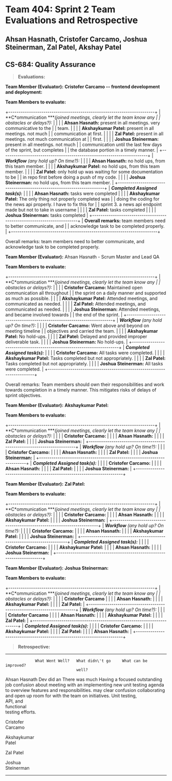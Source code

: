 # Team 404: Sprint 2 Team Evaluations and Retrospective

## Ahsan Hasnath, Cristofer Carcamo, Joshua Steinerman, Zal Patel, Akshay Patel

## CS-684: Quality Assurance

> **Evaluations:**

**Team Member (Evaluator):** **Cristofer Carcamo -- frontend development
and deployment:**

**Team Members to evaluate:**

+-----------------------------------------------------------------------+
| **C*ommunication ****(joined meetings, clearly let the team know any  |
| obstacles or delays?):*                                               |
|                                                                       |
| **Ahsan Hasnath:** present in all meetings. very communicative to the |
| team.                                                                 |
|                                                                       |
| **Akshaykumar Patel:** present in all meetings. not much              |
| communication at first.                                               |
|                                                                       |
| **Zal Patel:** present in all meetings. not much communication at     |
| first.                                                                |
|                                                                       |
| **Joshua Steinerman:** present in all meetings. not much              |
| communication until the last few days of the sprint, but completes    |
| the database portion in a timely manner.                              |
+-----------------------------------------------------------------------+
| ***Workflow** (any hold up? On time?):*                               |
|                                                                       |
| **Ahsan Hasnath:** no hold ups, from this team member.                |
|                                                                       |
| **Akshaykumar Patel:** no hold ups, from this team member.            |
|                                                                       |
| **Zal Patel:** only hold up was waiting for some documentation to be  |
| in repo first before doing a push of my code.                         |
|                                                                       |
| **Joshua Steinerman:** no hold ups, from this team member.            |
+-----------------------------------------------------------------------+
| ***Completed Assigned task(s):***                                     |
|                                                                       |
| **Ahsan Hasnath:** tasks were completed                               |
|                                                                       |
| **Akshaykumar Patel:** The only thing not properly completed was      |
| doing the coding for the news api properly. I have to fix this for    |
| sprint 3. a news api endpoint made but not to take in username        |
|                                                                       |
| **Zal Patel:** tasks completed                                        |
|                                                                       |
| **Joshua Steinerman:** tasks completed                                |
+-----------------------------------------------------------------------+
| **Overall remarks:** team members need to better communicate, and     |
| acknowledge task to be completed properly.                            |
+-----------------------------------------------------------------------+

Overall remarks: team members need to better communicate, and
acknowledge task to be completed properly.

**Team Member (Evaluator):** Ahsan Hasnath - Scrum Master and Lead QA

**Team Members to evaluate:**

+-----------------------------------------------------------------------+
| **C*ommunication ****(joined meetings, clearly let the team know any  |
| obstacles or delays?):*                                               |
|                                                                       |
| **Cristofer Carcamo:** Maintained open communication all throughout   |
| the sprint on a daily manner and supported as much as possible.       |
|                                                                       |
| **Akshaykumar Patel:** Attended meetings, and communicated as needed. |
|                                                                       |
| **Zal Patel:** Attended meetings, and communicated as needed.         |
|                                                                       |
| **Joshua Steinerman:** Attended meetings, and became involved towards |
| the end of the sprint.                                                |
+-----------------------------------------------------------------------+
| ***Workflow** (any hold up? On time?):*                               |
|                                                                       |
| **Cristofer Carcamo:** Went above and beyond on meeting timeline      |
| objectives and carried the team.                                      |
|                                                                       |
| **Akshaykumar Patel:** No hold-ups.                                   |
|                                                                       |
| **Zal Patel:** Delayed and provided improper deliverable task.        |
|                                                                       |
| **Joshua Steinerman:** No hold-ups.                                   |
+-----------------------------------------------------------------------+
| ***Completed Assigned task(s):***                                     |
|                                                                       |
| **Cristofer Carcamo:** All tasks were completed.                      |
|                                                                       |
| **Akshaykumar Patel:** Tasks completed but not appropriately.         |
|                                                                       |
| **Zal Patel:** Tasks completed but not appropriately.                 |
|                                                                       |
| **Joshua Steinerman:** All tasks were completed.                      |
+-----------------------------------------------------------------------+

Overall remarks: Team members should own their responsibilities and work
towards completion in a timely manner. This mitigates risks of delays of
sprint objectives.

**Team Member (Evaluator):** **Akshaykumar Patel:**

**Team Members to evaluate:**

+-----------------------------------------------------------------------+
| **C*ommunication ****(joined meetings, clearly let the team know any  |
| obstacles or delays?):*                                               |
|                                                                       |
| **Cristofer Carcamo:**                                                |
|                                                                       |
| **Ahsan Hasnath:**                                                    |
|                                                                       |
| **Zal Patel:**                                                        |
|                                                                       |
| **Joshua Steinerman:**                                                |
+-----------------------------------------------------------------------+
| ***Workflow** (any hold up? On time?):*                               |
|                                                                       |
| **Cristofer Carcamo:**                                                |
|                                                                       |
| **Ahsan Hasnath:**                                                    |
|                                                                       |
| **Zal Patel:**                                                        |
|                                                                       |
| **Joshua Steinerman:**                                                |
+-----------------------------------------------------------------------+
| ***Completed Assigned task(s):***                                     |
|                                                                       |
| **Cristofer Carcamo:**                                                |
|                                                                       |
| **Ahsan Hasnath:**                                                    |
|                                                                       |
| **Zal Patel:**                                                        |
|                                                                       |
| **Joshua Steinerman:**                                                |
+-----------------------------------------------------------------------+

**Team Member (Evaluator):** **Zal Patel:**

**Team Members to evaluate:**

+-----------------------------------------------------------------------+
| **C*ommunication ****(joined meetings, clearly let the team know any  |
| obstacles or delays?):*                                               |
|                                                                       |
| **Cristofer Carcamo:**                                                |
|                                                                       |
| **Ahsan Hasnath:**                                                    |
|                                                                       |
| **Akshaykumar Patel:**                                                |
|                                                                       |
| **Joshua Steinerman:**                                                |
+-----------------------------------------------------------------------+
| ***Workflow** (any hold up? On time?):*                               |
|                                                                       |
| **Cristofer Carcamo:**                                                |
|                                                                       |
| **Ahsan Hasnath:**                                                    |
|                                                                       |
| **Akshaykumar Patel:**                                                |
|                                                                       |
| **Joshua Steinerman:**                                                |
+-----------------------------------------------------------------------+
| ***Completed Assigned task(s):***                                     |
|                                                                       |
| **Cristofer Carcamo:**                                                |
|                                                                       |
| **Akshaykumar Patel:**                                                |
|                                                                       |
| **Ahsan Hasnath:**                                                    |
|                                                                       |
| **Joshua Steinerman:**                                                |
+-----------------------------------------------------------------------+

**Team Member (Evaluator):** **Joshua Steinerman:**

**Team Members to evaluate:**

+-----------------------------------------------------------------------+
| **C*ommunication ****(joined meetings, clearly let the team know any  |
| obstacles or delays?):*                                               |
|                                                                       |
| **Cristofer Carcamo**                                                 |
|                                                                       |
| **Ahsan Hasnath:**                                                    |
|                                                                       |
| **Akshaykumar Patel:**                                                |
|                                                                       |
| **Zal Patel:**                                                        |
+-----------------------------------------------------------------------+
| ***Workflow** (any hold up? On time?):*                               |
|                                                                       |
| **Cristofer Carcamo**                                                 |
|                                                                       |
| **Ahsan Hasnath:**                                                    |
|                                                                       |
| **Akshaykumar Patel:**                                                |
|                                                                       |
| **Zal Patel:**                                                        |
+-----------------------------------------------------------------------+
| ***Completed Assigned task(s):***                                     |
|                                                                       |
| **Cristofer Carcamo:**                                                |
|                                                                       |
| **Akshaykumar Patel:**                                                |
|                                                                       |
| **Zal Patel:**                                                        |
|                                                                       |
| **Ahsan Hasnath:**                                                    |
+-----------------------------------------------------------------------+

> **Retrospective:**

  -------------- ----------------- ------------------- ---------------------
                 What Went Well?   What didn\'t go     What can be improved?
                                   well?               

  Ahsan Hasnath  Dev did an        There was much      Having a focused
                 outstanding job   confusion about     meeting with an
                 implementing new  unit testing        agenda to overview
                 features and      responsibilities.   may clear confusion
                 collaborating                         and open up room for
                 with the team on                      initiatives.
                 Unit testing,                         
                 API, and                              
                 functional                            
                 testing efforts.                      

  Cristofer                                            
  Carcamo                                              

  Akshaykumar                                          
  Patel                                                

  Zal Patel                                            

  Joshua                                               
  Steinerman                                           
  -------------- ----------------- ------------------- ---------------------
